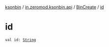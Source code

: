 [ksonbin](../../index.md) / [in.zeromod.ksonbin.api](../index.md) / [BinCreate](index.md) / [id](./id.md)

# id

`val id: `[`String`](https://kotlinlang.org/api/latest/jvm/stdlib/kotlin/-string/index.html)